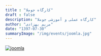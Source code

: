 ```yaml
---
title : "کارگاه جوملا"
draft : false
description: "کارگاه عملی و آموزشی جوملا"
author: "مریم بهزادی"
date: "1397-07-30"
summaryImage: "/img/events/joomla.jpg"
---
```


[![joomla](../../img/events/joomla.jpg)](../../img/events/joomla.jpg)
